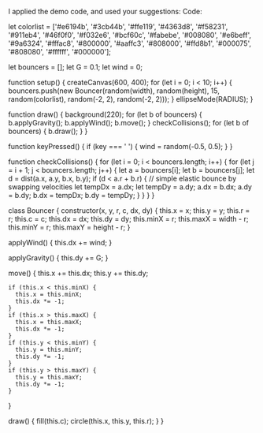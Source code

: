   I applied the demo code, and used your suggestions:
Code:

let colorlist = ['#e6194b', '#3cb44b', '#ffe119', '#4363d8', '#f58231', '#911eb4', '#46f0f0', '#f032e6', '#bcf60c', '#fabebe', '#008080', '#e6beff', '#9a6324', '#fffac8', '#800000', '#aaffc3', '#808000', '#ffd8b1', '#000075', '#808080', '#ffffff', '#000000'];

let bouncers = [];
let G = 0.1;
let wind = 0;

function setup() {
  createCanvas(600, 400);
  for (let i = 0; i < 10; i++) {
    bouncers.push(new Bouncer(random(width), random(height), 15, random(colorlist), random(-2, 2), random(-2, 2)));
  }
  ellipseMode(RADIUS);
}

function draw() {
  background(220);
  for (let b of bouncers) {
    b.applyGravity();
    b.applyWind();
    b.move();
  }
  checkCollisions();
  for (let b of bouncers) {
    b.draw();
  }
}

function keyPressed() {
  if (key === ' ') {
    wind = random(-0.5, 0.5);
  }
}

function checkCollisions() {
  for (let i = 0; i < bouncers.length; i++) {
    for (let j = i + 1; j < bouncers.length; j++) {
      let a = bouncers[i];
      let b = bouncers[j];
      let d = dist(a.x, a.y, b.x, b.y);
      if (d < a.r + b.r) {
        // simple elastic bounce by swapping velocities
        let tempDx = a.dx;
        let tempDy = a.dy;
        a.dx = b.dx;
        a.dy = b.dy;
        b.dx = tempDx;
        b.dy = tempDy;
      }
    }
  }
}

class Bouncer {
  constructor(x, y, r, c, dx, dy) {
    this.x = x;
    this.y = y;
    this.r = r;
    this.c = c;
    this.dx = dx;
    this.dy = dy;
    this.minX = r;
    this.maxX = width - r;
    this.minY = r;
    this.maxY = height - r;
  }

  applyWind() {
    this.dx += wind;
  }

  applyGravity() {
    this.dy += G;
  }

  move() {
    this.x += this.dx;
    this.y += this.dy;

    if (this.x < this.minX) {
      this.x = this.minX;
      this.dx *= -1;
    }
    if (this.x > this.maxX) {
      this.x = this.maxX;
      this.dx *= -1;
    }
    if (this.y < this.minY) {
      this.y = this.minY;
      this.dy *= -1;
    }
    if (this.y > this.maxY) {
      this.y = this.maxY;
      this.dy *= -1;
    }
  }

  draw() {
    fill(this.c);
    circle(this.x, this.y, this.r);
  }
}
